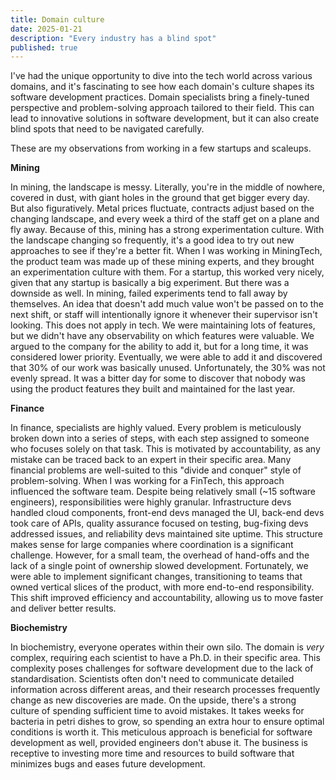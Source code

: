 ```yaml
---
title: Domain culture
date: 2025-01-21
description: "Every industry has a blind spot"
published: true
---
```


I've had the unique opportunity to dive into the tech world across various domains, and it's fascinating to see how each domain's culture shapes its software development practices.
Domain specialists bring a finely-tuned perspective and problem-solving approach tailored to their field. This can lead to innovative solutions in software development, but it can also create blind spots that need to be navigated carefully.

These are my observations from working in a few startups and scaleups.

**Mining**

In mining, the landscape is messy. Literally, you're in the middle of nowhere, covered in dust, with giant holes in the ground that get bigger every day. But also figuratively. Metal prices fluctuate, contracts adjust based on the changing landscape, and every week a third of the staff get on a plane and fly away. Because of this, mining has a strong experimentation culture. With the landscape changing so frequently, it's a good idea to try out new approaches to see if they're a better fit.
When I was working in MiningTech, the product team was made up of these mining experts, and they brought an experimentation culture with them. For a startup, this worked very nicely, given that any startup is basically a big experiment.
But there was a downside as well. In mining, failed experiments tend to fall away by themselves. An idea that doesn't add much value won't be passed on to the next shift, or staff will intentionally ignore it whenever their supervisor isn't looking. This does not apply in tech. We were maintaining lots of features, but we didn't have any observability on which features were valuable. We argued to the company for the ability to add it, but for a long time, it was considered lower priority. Eventually, we were able to add it and discovered that 30% of our work was basically unused. Unfortunately, the 30% was not evenly spread. It was a bitter day for some to discover that nobody was using the product features they built and maintained for the last year.

**Finance**

In finance, specialists are highly valued. Every problem is meticulously broken down into a series of steps, with each step assigned to someone who focuses solely on that task. This is motivated by accountability, as any mistake can be traced back to an expert in their specific area. Many financial problems are well-suited to this "divide and conquer" style of problem-solving.
When I was working for a FinTech, this approach influenced the software team. Despite being relatively small (~15 software engineers), responsibilities were highly granular. Infrastructure devs handled cloud components, front-end devs managed the UI, back-end devs took care of APIs, quality assurance focused on testing, bug-fixing devs addressed issues, and reliability devs maintained site uptime. This structure makes sense for large companies where coordination is a significant challenge. However, for a small team, the overhead of hand-offs and the lack of a single point of ownership slowed development.
Fortunately, we were able to implement significant changes, transitioning to teams that owned vertical slices of the product, with more end-to-end responsibility. This shift improved efficiency and accountability, allowing us to move faster and deliver better results.

**Biochemistry**

In biochemistry, everyone operates within their own silo. The domain is _very_ complex, requiring each scientist to have a Ph.D. in their specific area. This complexity poses challenges for software development due to the lack of standardisation. Scientists often don't need to communicate detailed information across different areas, and their research processes frequently change as new discoveries are made.
On the upside, there's a strong culture of spending sufficient time to avoid mistakes. It takes weeks for bacteria in petri dishes to grow, so spending an extra hour to ensure optimal conditions is worth it. This meticulous approach is beneficial for software development as well, provided engineers don't abuse it. The business is receptive to investing more time and resources to build software that minimizes bugs and eases future development.
